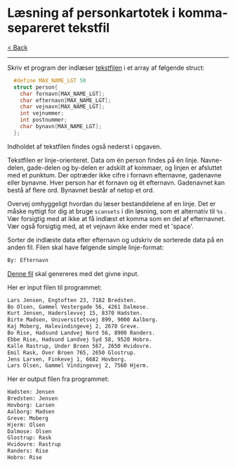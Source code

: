 # Læsning af personkartotek i komma-separeret tekstfil

[< Back](../README.md)

---

Skriv et program der indlæser [tekstfilen](./personer-ind.txt) i et array af følgende struct:

```c
  #define MAX_NAME_LGT 50
  struct person{
    char fornavn[MAX_NAME_LGT];
    char efternavn[MAX_NAME_LGT];
    char vejnavn[MAX_NAME_LGT];
    int vejnummer;
    int postnummer;
    char bynavn[MAX_NAME_LGT];
  };
```

Indholdet af tekstfilen findes også nederst i opgaven.

Tekstfilen er linje-orienteret. Data om én person findes på én linje. Navne-delen, gade-delen og by-delen er adskilt af kommaer, og linjen er afsluttet med et punktum. Der optræder ikke cifre i fornavn efternavne, gadenavne eller bynavne. Hver person har ét fornavn og ét efternavn. Gadenavnet kan bestå af flere ord. Bynavnet består af netop et ord.

Overvej omhyggeligt hvordan du læser bestanddelene af en linje. Det er måske nyttigt for dig at bruge `scansets` i din løsning, som et alternativ til `%s` . Vær forsigtig med at ikke at få indlæst et komma som en del af efternavnet. Vær også forsigtig med, at et vejnavn ikke ender med et 'space'.

Sorter de indlæste data efter efternavn og udskriv de sorterede data på en anden fil. Filen skal have følgende simple linje-format:

```txt
By: Efternavn
```

[Denne fil](./personer-ud.txt) skal genereres med det givne input.

Her er input filen til programmet:

```txt
Lars Jensen, Engtoften 23, 7182 Bredsten.
Bo Olsen, Gammel Vestergade 56, 4261 Dalmose.
Kurt Jensen, Haderslevvej 15, 8370 Hadsten.
Birte Madsen, Universitetsvej 899, 9000 Aalborg.
Kaj Moberg, Halevindingevej 2, 2670 Greve.
Bo Rise, Hadsund Landvej Nord 56, 8900 Randers.
Ebbe Rise, Hadsund Landvej Syd 58, 9520 Hobro.
Kalle Rastrup, Under Broen 567, 2650 Hvidovre.
Emil Rask, Over Broen 765, 2650 Glostrup.
Jens Larsen, Finkevej 1, 6682 Hovborg.
Lars Olsen, Gammel Vindingevej 2, 7560 Hjerm.
```

Her er output filen fra programmet:

```txt
Hadsten: Jensen
Bredsten: Jensen
Hovborg: Larsen
Aalborg: Madsen
Greve: Moberg
Hjerm: Olsen
Dalmose: Olsen
Glostrup: Rask
Hvidovre: Rastrup
Randers: Rise
Hobro: Rise
```
